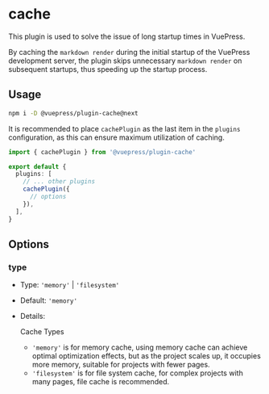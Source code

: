 # cache

<NpmBadge package="@vuepress/plugin-cache" />

This plugin is used to solve the issue of long startup times in VuePress.

By caching the `markdown render` during the initial startup of the VuePress development server, the plugin skips unnecessary `markdown render` on subsequent startups, thus speeding up the startup process.

## Usage

```bash
npm i -D @vuepress/plugin-cache@next
```

It is recommended to place `cachePlugin` as the last item in the `plugins` configuration, as this can ensure maximum utilization of caching.

```ts
import { cachePlugin } from '@vuepress/plugin-cache'

export default {
  plugins: [
    // ... other plugins
    cachePlugin({
      // options
    }),
  ],
}
```

## Options

### type

- Type: `'memory'` | `'filesystem'`

- Default: `'memory'`

- Details:

  Cache Types

  - `'memory'` is for memory cache, using memory cache can achieve optimal optimization effects, but as the project scales up, it occupies more memory, suitable for projects with fewer pages.
  - `'filesystem'` is for file system cache, for complex projects with many pages, file cache is recommended.
